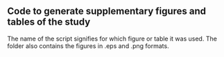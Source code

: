## Code to generate supplementary figures and tables of the study
The name of the script signifies for which figure or table it was used. The folder also contains the figures in .eps and .png formats.

